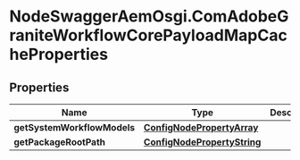 # NodeSwaggerAemOsgi.ComAdobeGraniteWorkflowCorePayloadMapCacheProperties

## Properties

Name | Type | Description | Notes
------------ | ------------- | ------------- | -------------
**getSystemWorkflowModels** | [**ConfigNodePropertyArray**](ConfigNodePropertyArray.md) |  | [optional] 
**getPackageRootPath** | [**ConfigNodePropertyString**](ConfigNodePropertyString.md) |  | [optional] 


